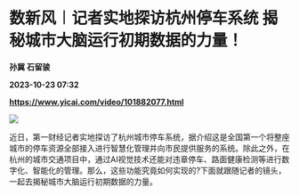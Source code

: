 # 数新风︱记者实地探访杭州停车系统 揭秘城市大脑运行初期数据的力量！
**孙冀 石留骏**

**2023-10-23 07:32**

**https://www.yicai.com/video/101882077.html**

![](http://imgcdn.yicai.com/uppics/slides/2023/10/e11b0f4cf1eb7ffe5b232508fbab42bb.jpg) 

近日，第一财经记者实地探访了杭州城市停车系统，据介绍这是全国第一个将整座城市的停车资源全部接入进行智慧化管理并向市民提供服务的系统。除此之外，在杭州的城市交通项目中，通过AI视觉技术还能对违章停车、路面健康检测等进行数字化、智能化的管理。那么，这些功能究竟如何实现的?下面就跟随记者的镜头，一起去揭秘城市大脑运行初期数据的力量。